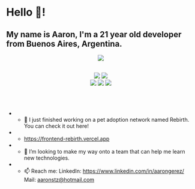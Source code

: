 <div>
  <h1>Hello 👋!</h1>
  <h2>My name is Aaron, I'm a 21 year old developer from Buenos Aires, Argentina.</h2>
  <div align ="center">
    <img src= "https://user-images.githubusercontent.com/99607710/184950157-bc1aa440-ff63-4952-a984-dee24408ede1.png"/>
  </div>
  
  
  <br>
<p align="center"> <img src="https://img.shields.io/badge/html5%20-%23E34F26.svg?&style=for-the-badge&logo=html5&logoColor=white"/> <img src="https://img.shields.io/badge/css3%20-%231572B6.svg?&style=for-the-badge&logo=css3&logoColor=white"/><br>
 <img src="https://img.shields.io/badge/node.js%20-%2343853D.svg?&style=for-the-badge&logo=node.js&logoColor=white"/> <img src="https://img.shields.io/badge/javascript%20-%23323330.svg?&style=for-the-badge&logo=javascript&logoColor=%23F7DF1E"/> <img src="https://img.shields.io/badge/git%20-%23F05033.svg?&style=for-the-badge&logo=git&logoColor=white"/> <br><br>
</p>
<br>
</div>


- - 🔭 I just finished working on a pet adoption network named Rebirth. You can check it out here! 
- - https://frontend-rebirth.vercel.app
- - 👯 I’m looking to make my way onto a team that can help me learn new technologies.
- - 📫 Reach me: LinkedIn: https://www.linkedin.com/in/aarongerez/ Mail: aaronstz@hotmail.com
